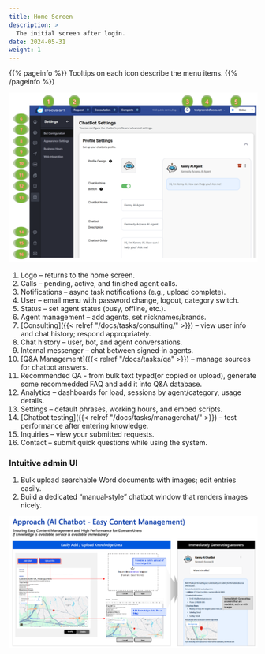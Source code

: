 ```yaml
---
title: Home Screen
description: >
  The initial screen after login.
date: 2024-05-31
weight: 1
---
```


{{% pageinfo %}}
Tooltips on each icon describe the menu items.
{{% /pageinfo %}}

![alt text](image.png)
1. Logo – returns to the home screen.
2. Calls – pending, active, and finished agent calls.
3. Notifications – async task notifications (e.g., upload complete).
4. User – email menu with password change, logout, category switch.
5. Status – set agent status (busy, offline, etc.).
6. Agent management – add agents, set nicknames/brands.
7. [Consulting]({{< relref "/docs/tasks/consulting/" >}}) – view user info and chat history; respond appropriately.
8. Chat history – user, bot, and agent conversations.
9. Internal messenger – chat between signed‑in agents.
10. [Q&A Management]({{< relref "/docs/tasks/qa" >}}) – manage sources for chatbot answers.
11. Recommended QA - from bulk text typed(or copied or upload), generate some recommedded FAQ and add it into Q&A database.
12. Analytics – dashboards for load, sessions by agent/category, usage details.
13. Settings – default phrases, working hours, and embed scripts.
14. [Chatbot testing]({{< relref "/docs/tasks/managerchat/" >}}) – test performance after entering knowledge.
15. Inquiries – view your submitted requests.
16. Contact – submit quick questions while using the system.

### Intuitive admin UI

1. Bulk upload searchable Word documents with images; edit entries easily.
2. Build a dedicated “manual‑style” chatbot window that renders images nicely.

![alt text](image-1.png)

